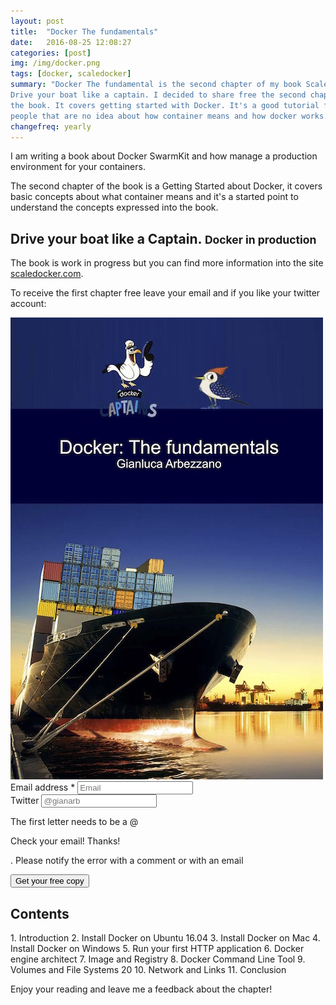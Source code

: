 ```yaml
---
layout: post
title:  "Docker The fundamentals"
date:   2016-08-25 12:08:27
categories: [post]
img: /img/docker.png
tags: [docker, scaledocker]
summary: "Docker The fundamental is the second chapter of my book Scale Docker.
Drive your boat like a captain. I decided to share free the second chapter of
the book. It covers getting started with Docker. It's a good tutorial for
people that are no idea about how container means and how docker works."
changefreq: yearly
---
```

I am writing a book about Docker SwarmKit and how manage a production
environment for your containers.

The second chapter of the book is a Getting Started about Docker, it covers
basic concepts about what container means and it's a started point to
understand the concepts expressed into the book.

<h2>Drive your boat like a Captain.
<small>Docker in production</small></h2>

The book is work in progress but you can find more information into the site
<a href="http://scaledocker.com">scaledocker.com</a>.

To receive the first chapter free leave your email and if you like your twitter account:

<div class="row">
	<div class="col-md-6">
        <img src="/img/the-fundamentals.jpg" class="img-responsive">
    </div>
	<div class="col-md-4">
		<form id="get-chapter">
		  <div class="form-group">
			<label for="exampleInputEmail1">Email address *</label>
			<input type="email" class="form-control" required="required" id="email" placeholder="Email">
		  </div>
		  <div class="form-group">
			<label for="exampleInputPassword1">Twitter</label>
			<input type="title" class="form-control" id="twitter" placeholder="@gianarb" pattern="^@.*">
			<p class="help-block">The first letter needs to be a @</p>
		  </div>
          <p class="text-success get-chapter-thanks">Check your email! Thanks!</p>
          <p class="text-warning get-chapter-sorry"><span class="err-text"></span>.
          Please notify the error with a comment or with an email</p>
		  <button class="btn btn-default">Get your free copy</button>
		</form>
	</div>
</div>

<h2>Contents</h2>
1. Introduction
2. Install Docker on Ubuntu 16.04
3. Install Docker on Mac
4. Install Docker on Windows
5. Run your first HTTP application
6. Docker engine architect
7. Image and Registry
8. Docker Command Line Tool
9. Volumes and File Systems 20
10. Network and Links
11. Conclusion

Enjoy your reading and leave me a feedback about the chapter!

<script>
    (function() {
        $(".get-chapter-thanks").hide();
        $(".get-chapter-sorry").hide();
        var api = "https://1lkdtyxdx4.execute-api.eu-west-1.amazonaws.com/prod";
        $("#get-chapter button").click(function(eve) {
            eve.preventDefault()
            $(".get-chapter-thanks").hide();
            $(".get-chapter-sorry").hide();
            var requestChapter = $.ajax({
                "url": api+"/the-fundamentals",
                "type": 'post',
                "data": {
                    email: $("#email").val(),
                    twitter: $("#twitter").val()
                },
                "dataType": 'json',
                "contentType": "application/json"
            });
            requestChapter.done(function() {
                $(".get-chapter-thanks").show();
            });
            requestChapter.fail(function(data) {
                $('.err-text').html("["+data.responseJSON.code+"]"+ data.responseJSON.text);
                $(".get-chapter-sorry").show();
            });
        });
    })();
</script>
